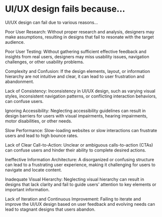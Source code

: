 # UI/UX design fails because…

UI/UX design can fail due to various reasons…

Poor User Research: Without proper research and analysis, designers may make assumptions, resulting in designs that fail to resonate with the target audience.

Poor User Testing: Without gathering sufficient effective feedback and insights from real users, designers may miss usability issues, navigation challenges, or other usability problems.

Complexity and Confusion: If the design elements, layout, or information hierarchy are not intuitive and clear, it can lead to user frustration and abandonment.

Lack of Consistency: Inconsistency in UI/UX design, such as varying visual styles, inconsistent navigation patterns, or conflicting interaction behaviors, can confuse users.

Ignoring Accessibility: Neglecting accessibility guidelines can result in design barriers for users with visual impairments, hearing impairments, motor disabilities, or other needs.

Slow Performance: Slow-loading websites or slow interactions can frustrate users and lead to high bounce rates.

Lack of Clear Call-to-Action: Unclear or ambiguous calls-to-action (CTAs) can confuse users and hinder their ability to complete desired actions. 

Ineffective Information Architecture: A disorganized or confusing structure can lead to a frustrating user experience, making it challenging for users to navigate and locate content.

Inadequate Visual Hierarchy: Neglecting visual hierarchy can result in designs that lack clarity and fail to guide users' attention to key elements or important information.

Lack of Iteration and Continuous Improvement: Failing to iterate and improve the UI/UX design based on user feedback and evolving needs can lead to stagnant designs that users abandon.
